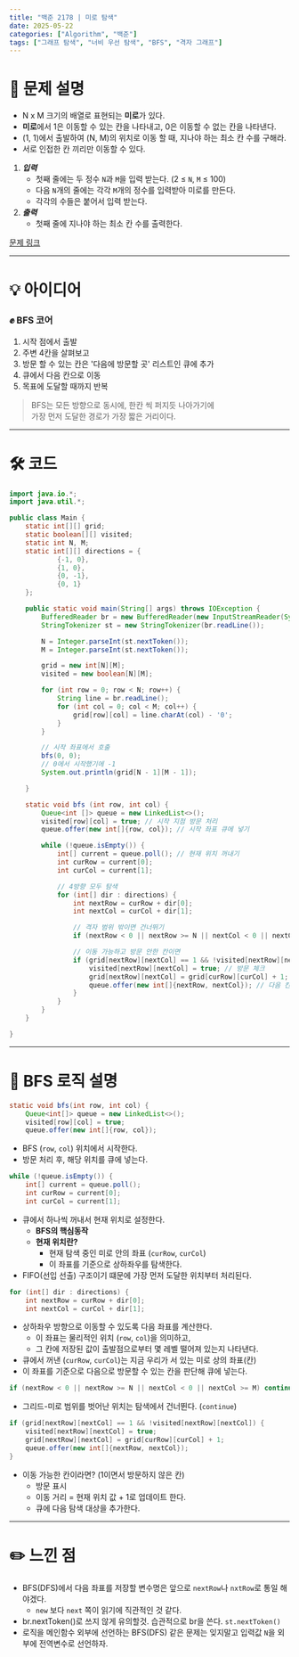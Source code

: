 ```yaml
---
title: "백준 2178 | 미로 탐색"
date: 2025-05-22
categories: ["Algorithm", "백준"]
tags: ["그래프 탐색", "너비 우선 탐색", "BFS", "격자 그래프"]
---
```


# 📝 문제 설명

- N x M 크기의 배열로 표현되는 **미로**가 있다.
- **미로**에서 1은 이동할 수 있는 칸을 나타내고, 0은 이동할 수 없는 칸을 나타낸다.
- (1, 1)에서 출발하여 (N, M)의 위치로 이동 할 때, 지나야 하는 최소 칸 수를 구해라.
- 서로 인접한 칸 끼리만 이동할 수 있다.
   
1. ***입력***
   - 첫째 줄에는 두 정수 `N`과 `M`을 입력 받는다. (2 ≤ `N`, `M` ≤ 100)
   - 다음 `N`개의 줄에는 각각 `M`개의 정수를 입력받아 미로를 만든다.
   - 각각의 수들은 붙어서 입력 받는다.
2. ***출력***
   - 첫째 줄에 지나야 하는 최소 칸 수를 출력한다.  


[문제 링크](https://www.acmicpc.net/problem/2178)

---

# 💡 아이디어

### ✊ BFS 코어
1. 시작 점에서 출발
2. 주변 4칸을 살펴보고
3. 방문 할 수 있는 칸은 '다음에 방문할 곳' 리스트인 큐에 추가
4. 큐에서 다음 칸으로 이동
5. 목표에 도달할 때까지 반복

> BFS는 모든 방향으로 동시에, 한칸 씩 퍼지듯 나아가기에  
> 가장 먼저 도달한 경로가 가장 짧은 거리이다.  

---

# 🛠 코드

```java
import java.io.*;
import java.util.*;

public class Main {
    static int[][] grid;
    static boolean[][] visited;
    static int N, M;
    static int[][] directions = {
            {-1, 0},
            {1, 0},
            {0, -1},
            {0, 1}
    };

    public static void main(String[] args) throws IOException {
        BufferedReader br = new BufferedReader(new InputStreamReader(System.in));
        StringTokenizer st = new StringTokenizer(br.readLine());

        N = Integer.parseInt(st.nextToken());
        M = Integer.parseInt(st.nextToken());

        grid = new int[N][M];
        visited = new boolean[N][M];

        for (int row = 0; row < N; row++) {
            String line = br.readLine();
            for (int col = 0; col < M; col++) {
                grid[row][col] = line.charAt(col) - '0';
            }
        }

        // 시작 좌표에서 호출
        bfs(0, 0);
        // 0에서 시작했기에 -1
        System.out.println(grid[N - 1][M - 1]);

    }

    static void bfs (int row, int col) {
        Queue<int []> queue = new LinkedList<>();
        visited[row][col] = true; // 시작 지점 방문 처리
        queue.offer(new int[]{row, col}); // 시작 좌표 큐에 넣기

        while (!queue.isEmpty()) {
            int[] current = queue.poll(); // 현재 위치 꺼내기
            int curRow = current[0];
            int curCol = current[1];

            // 4방향 모두 탐색
            for (int[] dir : directions) {
                int nextRow = curRow + dir[0];
                int nextCol = curCol + dir[1];

                // 격자 범위 밖이면 건너뛰기
                if (nextRow < 0 || nextRow >= N || nextCol < 0 || nextCol >= M) continue;

                // 이동 가능하고 방문 안한 칸이면
                if (grid[nextRow][nextCol] == 1 && !visited[nextRow][nextCol]) {
                    visited[nextRow][nextCol] = true; // 방문 체크
                    grid[nextRow][nextCol] = grid[curRow][curCol] + 1;
                    queue.offer(new int[]{nextRow, nextCol}); // 다음 칸 큐에 추가
                }
            }
        }
    }

}

```

---

# 🧬 BFS 로직 설명

```java
static void bfs(int row, int col) {
    Queue<int[]> queue = new LinkedList<>();
    visited[row][col] = true;
    queue.offer(new int[]{row, col});
```
- BFS (`row`, `col`) 위치에서 시작한다.
- 방문 처리 후, 해당 위치를 큐에 넣는다.

```java
while (!queue.isEmpty()) {
    int[] current = queue.poll();
    int curRow = current[0];
    int curCol = current[1];
```
- 큐에서 하나씩 꺼내서 현재 위치로 설정한다.
  - **BFS의 핵심동작**
  - **현재 위치란?**
    - 현재 탐색 중인 미로 안의 좌표 (`curRow`, `curCol`)
    - 이 좌표를 기준으로 상하좌우를 탐색한다.
- FIFO(선입 선출) 구조이기 떄문에 가장 먼저 도달한 위치부터 처리된다.

```java
for (int[] dir : directions) {
    int nextRow = curRow + dir[0];
    int nextCol = curCol + dir[1];
```
- 상하좌우 방향으로 이동할 수 있도록 다음 좌표를 계산한다.
  - 이 좌표는 물리적인 위치 (`row`, `col`)을 의미하고,  
  - 그 칸에 저장된 값이 출발점으로부터 몇 레벨 떨어져 있는지 나타낸다.
- 큐에서 꺼낸 (`curRow`, `curCol`)는 지금 우리가 서 있는 미로 상의 좌표(칸)
- 이 좌표를 기준으로 다음으로 방문할 수 있는 칸을 판단해 큐에 넣는다.

```java
if (nextRow < 0 || nextRow >= N || nextCol < 0 || nextCol >= M) continue;
```
- 그리드-미로 범위를 벗어난 위치는 탐색에서 건너뛴다. (`continue`)

```java
if (grid[nextRow][nextCol] == 1 && !visited[nextRow][nextCol]) {
    visited[nextRow][nextCol] = true;
    grid[nextRow][nextCol] = grid[curRow][curCol] + 1;
    queue.offer(new int[]{nextRow, nextCol});
}
```
- 이동 가능한 칸이라면? (1이면서 방문하지 않은 칸)
  - 방문 표시
  - 이동 거리 = 현재 위치 값 + 1로 업데이트 한다.
  - 큐에 다음 탐색 대상을 추가한다.

---

# ✏️ 느낀 점

- BFS(DFS)에서 다음 좌표를 저장할 변수명은 앞으로 `nextRow`나 `nxtRow`로 통일 해야겠다.
  - `new` 보다 `next` 쪽이 읽기에 직관적인 것 같다.
- br.nextToken()로 쓰지 않게 유의할것. 습관적으로 br을 쓴다. `st.nextToken()`
- 로직을 메인함수 외부에 선언하는 BFS(DFS) 같은 문제는 잊지말고 입력값 `N`을 외부에 전역변수로 선언하자.

